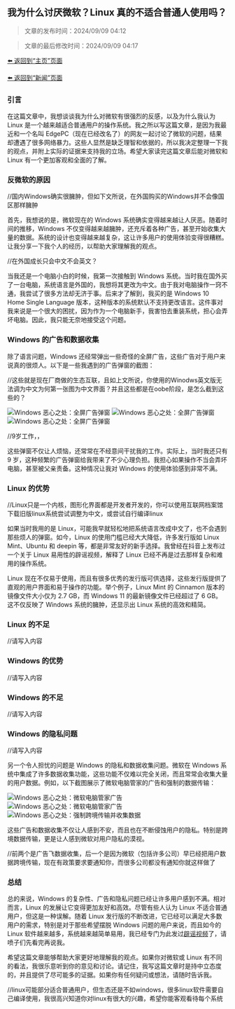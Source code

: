 ## 我为什么讨厌微软？Linux 真的不适合普通人使用吗？

> 文章的发布时间：2024/09/09 04:12

> 文章的最后修改时间：2024/09/09 04:17

[⬅️ 返回到“主页”页面](./)

[⬅️ 返回到“新闻”页面](./news)

### 引言

在这篇文章中，我想谈谈我为什么对微软有很强烈的反感，以及为什么我认为 Linux 是一个越来越适合普通用户的操作系统。我之所以写这篇文章，是因为我最近和一个名叫 EdgePC（现在已经改名了）的网友一起讨论了微软的问题，结果却遭遇了很多网络暴力。这些人显然是缺乏理智和依据的，所以我决定整理一下我的观点，并附上实际的证据来支持我的立场。希望大家读完这篇文章后能对微软和 Linux 有一个更加客观和全面的了解。

### 反微软的原因

//国内Windows确实很臃肿，但如下文所说，在外国购买的Windows并不会像国区那样臃肿

首先，我想说的是，微软现在的 Windows 系统确实变得越来越让人厌恶。随着时间的推移，Windows 不仅变得越来越臃肿，还充斥着各种广告，甚至开始收集大量的数据。系统的设计也变得越来越复杂，这让许多用户的使用体验变得很糟糕。让我分享一下我个人的经历，以帮助大家理解我的观点。

//在外国成长只会中文不会英文？

当我还是一个电脑小白的时候，我第一次接触到 Windows 系统。当时我在国外买了一台电脑，系统语言是外国的，我想将其更改为中文。由于我对电脑操作一窍不通，我尝试了很多方法却无济于事。后来才了解到，我买的是 Windows 10 Home Single Language 版本，这种版本的系统默认不支持更改语言。这件事对我来说是一个很大的困扰，因为作为一个电脑新手，我害怕去重装系统，担心会弄坏电脑。因此，我只能无奈地接受这个问题。

### Windows 的广告和数据收集

除了语言问题，Windows 还经常弹出一些奇怪的全屏广告，这些广告对于用户来说真的很烦人。以下是一些我遇到的广告弹窗的截图：

//这些就是现在厂商做的生态互联，且如上文所说，你使用的Winodws英文版无法调为中文为何第一张图为中文界面？并且这些都是在oobe阶段，是怎么截到这些的？

![Windows 恶心之处：全屏广告弹窗](https://mirror.ghproxy.com/https://raw.githubusercontent.com/felixng1988/felixng1988.github.io/images/Windows%20%E6%81%B6%E5%BF%83%E4%B9%8B%E5%A4%84%EF%BC%9A%E5%85%A8%E5%B1%8F%E5%B9%BF%E5%91%8A%E5%BC%B9%E7%AA%97%EF%BC%883%EF%BC%89.jpg)
![Windows 恶心之处：全屏广告弹窗](https://mirror.ghproxy.com/https://raw.githubusercontent.com/felixng1988/felixng1988.github.io/images/Windows%20%E6%81%B6%E5%BF%83%E4%B9%8B%E5%A4%84%EF%BC%9A%E5%85%A8%E5%B1%8F%E5%B9%BF%E5%91%8A%E5%BC%B9%E7%AA%97%EF%BC%882%EF%BC%89.jpg)
![Windows 恶心之处：全屏广告弹窗](https://mirror.ghproxy.com/https://raw.githubusercontent.com/felixng1988/felixng1988.github.io/images/Windows%20%E6%81%B6%E5%BF%83%E4%B9%8B%E5%A4%84%EF%BC%9A%E5%85%A8%E5%B1%8F%E5%B9%BF%E5%91%8A%E5%BC%B9%E7%AA%97%EF%BC%881%EF%BC%89.jpg)

//9岁工作，，

这些弹窗不仅让人烦恼，还常常在不经意间干扰我的工作。实际上，当时我还只有 9 岁，这种频繁的广告弹窗给我带来了不少心理负担。我担心如果操作不当会弄坏电脑，甚至被父亲责备。这种情况让我对 Windows 的使用体验感到非常不满。

### Linux 的优势

//Linux只是一个内核，图形化界面都是开发者开发的，你可以使用互联网档案馆下载旧版linux系统尝试调整为中文，或尝试自行编译linux

如果当时我用的是 Linux，可能我早就轻松地把系统语言改成中文了，也不会遇到那些烦人的弹窗。如今，Linux 的使用门槛已经大大降低，许多发行版如 Linux Mint、Ubuntu 和 deepin 等，都是非常友好的新手选择。我曾经在抖音上发布过一个关于 Linux 易用性的辟谣视频，解释了 Linux 已经不再是过去那样复杂和难用的操作系统。

Linux 现在不仅易于使用，而且有很多优秀的发行版可供选择，这些发行版提供了直观的用户界面和易于操作的功能。举个例子，Linux Mint 的 Cinnamon 版本的镜像文件大小仅为 2.7 GB，而 Windows 11 的最新镜像文件已经超过了 6 GB。这不仅反映了 Windows 系统的臃肿，还显示出 Linux 系统的高效和精简。

### Linux 的不足

//请写入内容 

### Windows 的优势

//请写入内容 

### Windows 的不足

//请写入内容 

### Windows 的隐私问题

//请写入内容 

另一个令人担忧的问题是 Windows 的隐私和数据收集问题。微软在 Windows 系统中集成了许多数据收集功能，这些功能不仅难以完全关闭，而且常常会收集大量的用户数据。例如，以下截图展示了微软电脑管家的广告和强制的数据传输：

![Windows 恶心之处：微软电脑管家广告](https://mirror.ghproxy.com/https://raw.githubusercontent.com/felixng1988/felixng1988.github.io/images/Windows%20%E6%81%B6%E5%BF%83%E4%B9%8B%E5%A4%84%EF%BC%9A%E5%BE%AE%E8%BD%AF%E7%94%B5%E8%84%91%E7%AE%A1%E5%AE%B6%E5%B9%BF%E5%91%8A%EF%BC%881%EF%BC%89.png)
![Windows 恶心之处：微软电脑管家广告](https://mirror.ghproxy.com/https://raw.githubusercontent.com/felixng1988/felixng1988.github.io/images/Windows%20%E6%81%B6%E5%BF%83%E4%B9%8B%E5%A4%84%EF%BC%9A%E5%BE%AE%E8%BD%AF%E7%94%B5%E8%84%91%E7%AE%A1%E5%AE%B6%E5%B9%BF%E5%91%8A%EF%BC%882%EF%BC%89.png)
![Windows 恶心之处：强制跨境传输并收集数据](https://mirror.ghproxy.com/https://raw.githubusercontent.com/felixng1988/felixng1988.github.io/images/Windows%20%E6%81%B6%E5%BF%83%E4%B9%8B%E5%A4%84%EF%BC%9A%E5%BC%BA%E5%88%B6%E8%B7%A8%E5%A2%83%E4%BC%A0%E8%BE%93%E5%B9%B6%E6%94%B6%E9%9B%86%E6%95%B0%E6%8D%AE.png)

这些广告和数据收集不仅让人感到不安，而且也在不断侵蚀用户的隐私。特别是跨境数据传输，更是让人感到微软对用户隐私的漠视。

//前两个是广告飞数据收集，后一个是因为微软（包括许多公司）早已经把用户数据跨境传输，现在有政策要求要通知你，而很多公司都没有通知你就这样做了

### 总结

总的来说，Windows 的复杂性、广告和隐私问题已经让许多用户感到不满。相对而言，Linux 的发展让它变得更加友好和高效。尽管有些人认为 Linux 不适合普通用户，但这是一种误解。随着 Linux 发行版的不断改进，它已经可以满足大多数用户的需求，特别是对于那些希望摆脱 Windows 问题的用户来说，而且如今的 Linux 软件越来越多，系统越来越简单易用，我已经专门为此发过[辟谣视频](https://www.iesdouyin.com/share/video/7332892631531375907/)了，请喷子们先看完再说我。

希望这篇文章能够帮助大家更好地理解我的观点。如果你对微软或 Linux 有不同的看法，我很乐意听到你的意见和讨论。请记住，我写这篇文章时是持中立态度的，并且提供了尽可能多的证据。如果你有任何疑问或想法，请随时告诉我。

//linux可能部分适合普通用户，但生态还是不如windows，很多linux软件需要自己编译使用，我很高兴知道你对linux有很大的兴趣，希望你能客观看待每个系统
